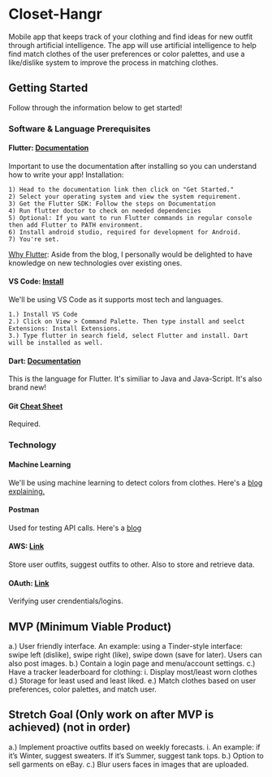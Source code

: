 # Closet-Hangr
Mobile app that keeps track of your clothing and find ideas for new outfit through artificial intelligence. The app will use artificial intelligence to help find match clothes of the user preferences or color palettes, and use a like/dislike system to improve the process in matching clothes. 

## Getting Started
Follow through the information below to get started!

### Software & Language Prerequisites
#### Flutter: [Documentation](https://flutter.dev/docs) 
Important to use the documentation after installing so you can understand how to write your app!
Installation:
```
1) Head to the documentation link then click on "Get Started."
2) Select your operating system and view the system requirement.
3) Get the Flutter SDK: Follow the steps on Documentation
4) Run flutter doctor to check on needed dependencies
5) Optional: If you want to run Flutter commands in regular console then add Flutter to PATH environment.
6) Install android studio, required for development for Android.
7) You're set.

```
[Why Flutter](https://nevercode.io/blog/flutter-vs-react-native-a-developers-perspective/): Aside from the blog, I personally would be delighted to have knowledge on new technologies over existing ones. 

#### VS Code: [Install](https://code.visualstudio.com/)
We'll be using VS Code as it supports most tech and languages.
```
1.) Install VS Code
2.) Click on View > Command Palette. Then type install and seelct Extensions: Install Extensions.
3.) Type flutter in search field, select Flutter and install. Dart will be installed as well.
```

#### Dart: [Documentation](https://dart.dev/guides)
This is the language for Flutter. It's similiar to Java and Java-Script. It's also brand new!

#### Git [Cheat Sheet](https://www.atlassian.com/dam/jcr:8132028b-024f-4b6b-953e-e68fcce0c5fa/atlassian-git-cheatsheet.pdf)
Required.

### Technology
#### Machine Learning
We'll be using machine learning to detect colors from clothes. Here's a [blog explaining.](https://towardsdatascience.com/color-identification-in-images-machine-learning-application-b26e770c4c71)

#### Postman
Used for testing API calls. Here's a [blog](https://dev.to/steelwolf180/building-restful-api-with-flask-postman--pytest---part-2-read-time-10-mins-1d6d)

#### AWS: [Link](https://aws.amazon.com/s3/)
Store user outfits, suggest outfits to other. Also to store and retrieve data.

#### OAuth: [Link](https://oauth.net/2/)
Verifying user crendentials/logins.

## MVP (Minimum Viable Product)
a.) User friendly interface. An example: using a Tinder-style interface: swipe left (dislike), swipe right (like), swipe down (save for later). Users can also post images.
b.) Contain a login page and menu/account settings.
c.) Have a tracker leaderboard for clothing:
  i. Display most/least worn clothes
d.) Storage for least used and least liked.
e.) Match clothes based on user preferences, color palettes, and match user.

## Stretch Goal (Only work on after MVP is achieved) (not in order)
a.) Implement proactive outfits based on weekly forecasts.
  i. An example: if it’s Winter, suggest sweaters. If it’s Summer, suggest tank tops.
b.) Option to sell garments on eBay.
c.) Blur users faces in images that are uploaded.
